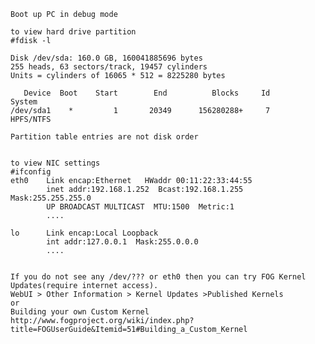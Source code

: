     Boot up PC in debug mode

    to view hard drive partition
    #fdisk -l
     
    Disk /dev/sda: 160.0 GB, 160041885696 bytes
    255 heads, 63 sectors/track, 19457 cylinders
    Units = cylinders of 16065 * 512 = 8225280 bytes

       Device  Boot    Start        End          Blocks     Id       System
    /dev/sda1    *         1       20349      156280288+     7       HPFS/NTFS

    Partition table entries are not disk order
     

    to view NIC settings
    #ifconfig
    eth0    Link encap:Ethernet   HWaddr 00:11:22:33:44:55
            inet addr:192.168.1.252  Bcast:192.168.1.255   Mask:255.255.255.0
            UP BROADCAST MULTICAST  MTU:1500  Metric:1
            ....

    lo      Link encap:Local Loopback
            int addr:127.0.0.1  Mask:255.0.0.0
            ....


    If you do not see any /dev/??? or eth0 then you can try FOG Kernel Updates(require internet access).
    WebUI > Other Information > Kernel Updates >Published Kernels
    or
    Building your own Custom Kernel 
    http://www.fogproject.org/wiki/index.php?title=FOGUserGuide&Itemid=51#Building_a_Custom_Kernel
